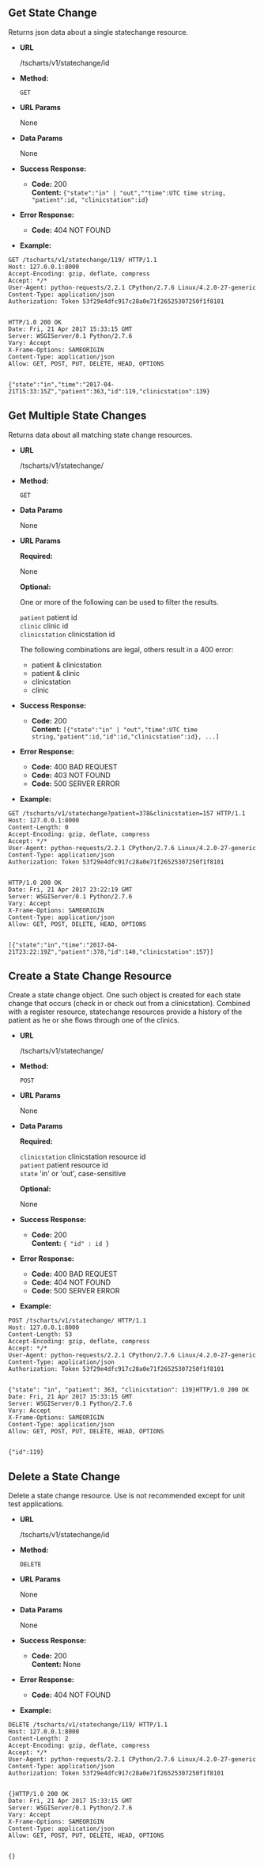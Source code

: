 **Get State Change**
----
  Returns json data about a single statechange resource. 

* **URL**

  /tscharts/v1/statechange/id

* **Method:**

  `GET`
  
*  **URL Params**

   None

* **Data Params**

  None

* **Success Response:**

  * **Code:** 200 <br />
    **Content:** `{"state":"in" | "out",""time":UTC time string, "patient":id, "clinicstation":id}`
 
* **Error Response:**

  * **Code:** 404 NOT FOUND

* **Example:**

```
GET /tscharts/v1/statechange/119/ HTTP/1.1
Host: 127.0.0.1:8000
Accept-Encoding: gzip, deflate, compress
Accept: */*
User-Agent: python-requests/2.2.1 CPython/2.7.6 Linux/4.2.0-27-generic
Content-Type: application/json
Authorization: Token 53f29e4dfc917c28a0e71f26525307250f1f8101


HTTP/1.0 200 OK
Date: Fri, 21 Apr 2017 15:33:15 GMT
Server: WSGIServer/0.1 Python/2.7.6
Vary: Accept
X-Frame-Options: SAMEORIGIN
Content-Type: application/json
Allow: GET, POST, PUT, DELETE, HEAD, OPTIONS


{"state":"in","time":"2017-04-21T15:33:15Z","patient":363,"id":119,"clinicstation":139}
```
  
**Get Multiple State Changes**
----
  Returns data about all matching state change resources.

* **URL**

  /tscharts/v1/statechange/

* **Method:**

  `GET`
  
*  **Data Params**

   None

* **URL Params**

   **Required:**

   None
 

   **Optional:**
 
   One or more of the following can be used to filter the results. 

   `patient` patient id<br />
   `clinic` clinic id<br />
   `clinicstation` clinicstation id<br />

    The following combinations are legal, others result in a 400 error:

    * patient & clinicstation
    * patient & clinic
    * clinicstation
    * clinic

* **Success Response:**

  * **Code:** 200 <br />
    **Content:** `[{"state":"in" | "out","time":UTC time string,"patient":id,"id":id,"clinicstation":id}, ...]`
 
* **Error Response:**

  * **Code:** 400 BAD REQUEST<br />
  * **Code:** 403 NOT FOUND<br />
  * **Code:** 500 SERVER ERROR

* **Example:**

```
GET /tscharts/v1/statechange?patient=378&clinicstation=157 HTTP/1.1
Host: 127.0.0.1:8000
Content-Length: 0
Accept-Encoding: gzip, deflate, compress
Accept: */*
User-Agent: python-requests/2.2.1 CPython/2.7.6 Linux/4.2.0-27-generic
Content-Type: application/json
Authorization: Token 53f29e4dfc917c28a0e71f26525307250f1f8101


HTTP/1.0 200 OK
Date: Fri, 21 Apr 2017 23:22:19 GMT
Server: WSGIServer/0.1 Python/2.7.6
Vary: Accept
X-Frame-Options: SAMEORIGIN
Content-Type: application/json
Allow: GET, POST, DELETE, HEAD, OPTIONS


[{"state":"in","time":"2017-04-21T23:22:19Z","patient":378,"id":140,"clinicstation":157}]
```
  
**Create a State Change Resource**
----
  Create a state change object. One such object is created for each state
  change that occurs (check in or check out from a clinicstation). Combined
  with a register resource, statechange resources provide a history of the
  patient as he or she flows through one of the clinics.

* **URL**

  /tscharts/v1/statechange/

* **Method:**

  `POST`
  
*  **URL Params**

   None

* **Data Params**

   **Required:**
 
   `clinicstation` clinicstation resource id<br />
   `patient` patient resource id<br />
   `state` 'in' or 'out', case-sensitive<br />

   **Optional:**

   None 

* **Success Response:**

  * **Code:** 200 <br />
    **Content:** `{ "id" : id }`
 
* **Error Response:**

  * **Code:** 400 BAD REQUEST<br />
  * **Code:** 404 NOT FOUND<br />
  * **Code:** 500 SERVER ERROR

* **Example:**

```
POST /tscharts/v1/statechange/ HTTP/1.1
Host: 127.0.0.1:8000
Content-Length: 53
Accept-Encoding: gzip, deflate, compress
Accept: */*
User-Agent: python-requests/2.2.1 CPython/2.7.6 Linux/4.2.0-27-generic
Content-Type: application/json
Authorization: Token 53f29e4dfc917c28a0e71f26525307250f1f8101


{"state": "in", "patient": 363, "clinicstation": 139}HTTP/1.0 200 OK
Date: Fri, 21 Apr 2017 15:33:15 GMT
Server: WSGIServer/0.1 Python/2.7.6
Vary: Accept
X-Frame-Options: SAMEORIGIN
Content-Type: application/json
Allow: GET, POST, PUT, DELETE, HEAD, OPTIONS


{"id":119}
```

**Delete a State Change**
----
  Delete a state change resource. Use is not recommended except for unit test applications.

* **URL**

  /tscharts/v1/statechange/id

* **Method:**

  `DELETE`
  
*  **URL Params**

   None

* **Data Params**

  None

* **Success Response:**

  * **Code:** 200 <br />
    **Content:** None
 
* **Error Response:**

  * **Code:** 404 NOT FOUND

* **Example:**

```
DELETE /tscharts/v1/statechange/119/ HTTP/1.1
Host: 127.0.0.1:8000
Content-Length: 2
Accept-Encoding: gzip, deflate, compress
Accept: */*
User-Agent: python-requests/2.2.1 CPython/2.7.6 Linux/4.2.0-27-generic
Content-Type: application/json
Authorization: Token 53f29e4dfc917c28a0e71f26525307250f1f8101


{}HTTP/1.0 200 OK
Date: Fri, 21 Apr 2017 15:33:15 GMT
Server: WSGIServer/0.1 Python/2.7.6
Vary: Accept
X-Frame-Options: SAMEORIGIN
Content-Type: application/json
Allow: GET, POST, PUT, DELETE, HEAD, OPTIONS


{}
```

